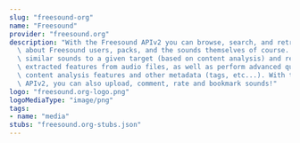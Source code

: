 ```yaml
---
slug: "freesound-org"
name: "Freesound"
provider: "freesound.org"
description: "With the Freesound APIv2 you can browse, search, and retrieve information\
  \ about Freesound users, packs, and the sounds themselves of course. You can find\
  \ similar sounds to a given target (based on content analysis) and retrieve automatically\
  \ extracted features from audio files, as well as perform advanced queries combining\
  \ content analysis features and other metadata (tags, etc...). With the Freesound\
  \ APIv2, you can also upload, comment, rate and bookmark sounds!"
logo: "freesound.org-logo.png"
logoMediaType: "image/png"
tags:
- name: "media"
stubs: "freesound.org-stubs.json"
---
```

